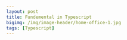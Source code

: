 ```yaml
---
layout: post
title: Fundemental in Typescript
bigimg: /img/image-header/home-office-1.jpg
tags: [Typescript]
---
```


